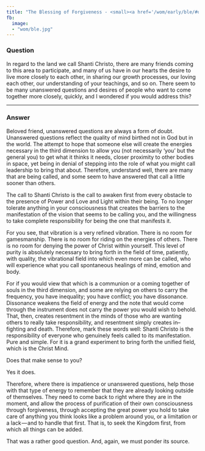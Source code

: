 ```yaml
---
title: "The Blessing of Forgiveness - <small><a href='/wom/early/ble/#question-two'>Question Two</small>"
fb:
  image:
  - "wom/ble.jpg"
---
```


### Question

In regard to the land we call Shanti Christo, there are
many friends coming to this area to participate, and many of us have in
our hearts the desire to live more closely to each other, in sharing our
growth processes, our loving each other, our understanding of your
teachings, and so on. There seem to be many unanswered questions and
desires of people who want to come together more closely, quickly, and I
wondered if you would address this?

---

### Answer

Beloved friend, unanswered questions are always a form of doubt. Unanswered
questions reflect the quality of mind birthed not in God but in the world. The attempt
to hope that someone else will create the energies necessary in the third dimension to
allow you (not necessarily ‘you’ but the general you) to get what it thinks it needs,
closer proximity to other bodies in space, yet being in denial of stepping into the role
of what you might call leadership to bring that about. Therefore, understand well,
there are many that are being called, and some seem to have answered that call a little
sooner than others.

The call to Shanti Christo is the call to awaken first from every
obstacle to the presence of Power and Love and Light within their being.
To no longer tolerate anything in your consciousness that creates the
barriers to the manifestation of the vision that seems to be calling
you, and the willingness to take complete responsibility for being the
one that manifests it.

For you see, that vibration is a very refined vibration. There is no
room for gamesmanship. There is no room for riding on the energies of
others. There is no room for denying the power of Christ within
yourself. This level of purity is absolutely necessary to bring forth in
the field of time, patiently, with quality, the vibrational field into
which even more can be called, who will experience what you call
spontaneous healings of mind, emotion and body.

For if you would view that which is a communion or a coming together of
souls in the third dimension, and some are relying on others to carry
the frequency, you have inequality; you have conflict; you have
dissonance. Dissonance weakens the field of energy and the note that
would come through the instrument does not carry the power you would
wish to behold. That, then, creates resentment in the minds of those who
are wanting others to really take responsibility, and resentment simply
creates in&ndash;fighting and death. Therefore, mark these words well:
Shanti Christo is the responsibility of everyone who genuinely feels
called to its manifestation. Pure and simple. For it is a grand
experiment to bring forth the unified field, which is the Christ Mind.

Does that make sense to you?

Yes it does.

Therefore, where there is impatience or unanswered questions, help those
with that type of energy to remember that they are already looking
outside of themselves. They need to come back to right where they are in
the moment, and allow the process of purification of their own
consciousness through forgiveness, through accepting the great power you
hold to take care of anything you think looks like a problem around you,
or a limitation or a lack &ndash;&ndash; and to handle that first. That
is, to seek the Kingdom first, from which all things can be added.

That was a rather good question. And, again, we must ponder its source.

